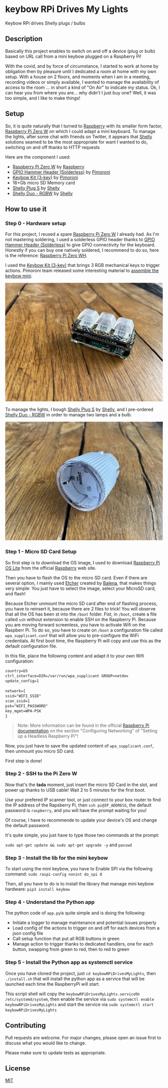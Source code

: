 # keybow RPi Drives My Lights
Keybow RPi drives Shelly plugs / bulbs

## Description
Basically this project enables to switch on and off a device (plug or bulb) based on URL call from a mini keybow plugged on a Raspberry Pi!

With the covid, and by force of circumstance, I started to work at home by obligation then by pleasure until I dedicated a room at home with my own setup. 
With a house on 2 floors, and moments when I am in a meeting, recording videos or simply available, I wanted to manage the availability of access to the room ... in short a kind of "On Air" to indicate my status. Ok, I can hear you from where you are... why didn't I just buy one? Well, it was too simple, and I like to make things! 
## Setup
So, it is quite naturally that I turned to [Raspberry](https://www.raspberrypi.com/) with its smaller form factor, [Raspberry Pi Zero W](https://www.raspberrypi.com/products/raspberry-pi-zero-w/) on which I could adapt a mini keyboard. To manage the lights, after some chat with friends on Twitter, it appears that [Shelly](https://shelly.cloud/) solutions seamed to be the most appropriate for want I wanted to do, switching on and off thanks to HTTP requests

Here are the component I used:
- [Raspberry Pi Zero W](https://www.raspberrypi.com/products/raspberry-pi-zero-w/) by [Raspberry](https://www.raspberrypi.com/)
- [GPIO Hammer Header (Solderless)](https://shop.pimoroni.com/products/gpio-hammer-header?variant=35643241098) by [Pimoroni](https://shop.pimoroni.com/)
- [Keybow Kit (3-key)](https://shop.pimoroni.com/products/keybow-mini-3-key-macro-pad-kit?variant=27890390696019) by [Pimoroni](https://shop.pimoroni.com/)
- 16+Gb micro SD Memory card
- [Shelly Plug S](https://shop.shelly.cloud/shelly-plug-s-wifi-smart-home-automation#62) by [Shelly](https://shelly.cloud/)
- [Shelly Duo - RGBW](https://shop.shelly.cloud/shelly-bulb-rgbw-e27-wifi-smart-home-automation#436) by [Shelly](https://shelly.cloud/)
    
## How to use it
### Step 0 - Hardware setup
For this project, I reused a spare [Raspberry Pi Zero W](https://www.raspberrypi.com/products/raspberry-pi-zero-w/) I already had. As I'm not mastering soldering, I used a solderless GPIO header thanks to [GPIO Hammer Header (Solderless)](https://shop.pimoroni.com/products/gpio-hammer-header?variant=35643241098) to give GPIO connectivity for the keyboard. Honestly if you can buy one natively soldered, I recommend to do so, here is the reference: [Raspberry Pi Zero WH](https://shop.pimoroni.com/products/raspberry-pi-zero-w?variant=39458414297171). 

I used the [Keybow Kit (3-key)](https://shop.pimoroni.com/products/keybow-mini-3-key-macro-pad-kit?variant=27890390696019) that brings 3 RGB mechanical keys to trigger actions. Pimoroni team released some interesting material to [assemble the keybow mini](https://learn.pimoroni.com/article/assembling-keybow-mini).

![RaspberryPi Zeo HW with mini-keybow - front view](images/RPiZeroHWKeybow_front.jpg)

To manage the lights, I bough [Shelly Plug S](https://shop.shelly.cloud/shelly-plug-s-wifi-smart-home-automation#62) by [Shelly](https://shelly.cloud/), and I pre-ordered [Shelly Duo - RGBW](https://shop.shelly.cloud/shelly-bulb-rgbw-e27-wifi-smart-home-automation#436) in order to manage two lamps and a bulb.

![Shelly Plug S](images/ShellyPlugS.jpg)

### Step 1 - Micro SD Card Setup
So first step is to download the OS image, I used to download [Raspberry Pi OS Lite](https://www.raspberrypi.com/software/operating-systems/) from the official [Raspberry](https://www.raspberrypi.com/) web site.

Then you have to flash the OS to the micro SD card. Even if there are several option, I mainly used [Etcher](https://www.balena.io/etcher/) created by [Balena](https://www.balena.io/), that makes things very simple: You just have to select the image, select your MicroSD card, and flash!

Because Etcher unmount the micro SD card after end of flashing process, you have to reinsert it, because there are 2 files to trick! You will observe that all the OS has been st into the `/boot` folder. Fist, in `/boot`, create a file called `ssh` without extension to enable SSH on the Raspberry Pi. Because you are moving forward screenless, you have to activate Wifi on the Raspberr Pi. To do so, you have to create on `/boot` a configuration file called `wpa_supplicant.conf` that will allow you to pre-configure the WiFi credentials. At first boot time, the Raspberry Pi will copy and use this as the default configuration file.

In this file, place the following content and adapt it to your own Wifi configuration:
```
country=US
ctrl_interface=DIR=/var/run/wpa_supplicant GROUP=netdev
update_config=1

network={
ssid="WIFI_SSID"
scan_ssid=1
psk="WIFI_PASSWORD"
key_mgmt=WPA-PSK
}
```
> Note: More information can be found in the official [Raspberry Pi documentation](https://www.raspberrypi.com/documentation/computers/configuration.html#configuring-networking-2) on the section "Configuring Networking" of "Setting up a Headless Raspberry Pi"!

Now, you just have to save the updated content of `wpa_supplicant.conf`, then unmount you micro SD card.

First step is done!

### Step 2 - SSH to the Pi Zero W
Now that's the **tada** moment, just insert the micro SD Card in the slot, and power up thanks to USB cable! Wait 2 to 5 minutes for the first boot.

Use your prefered IP scanner tool, or just connect to your box router to find the IP address of the Rapsberry Pi, then ```ssh pi@IP_ADDRESS```, the default password is ```raspberry```, and you will have the prompt waiting for you!

Of course, I have to recommende to update your device's OS and change the default password.

It's quite simple, you just have to type those two commands at the prompt:

```sudo apt-get update && sudo apt-get upgrade -y```
and
```passwd```

### Step 3 - Install the lib for the mini keybow

To start using the mini keybow, you have to Enable SPI via the following command: ```sudo raspi-config nonint do_spi 0```

Then, all you have to do is to install the library that manage mini keybow hardware: ```pip3 install keybow```

### Step 4 - Understand the Python app

The python code of ```app.py```is quite simple and is doing the following:
- Initiate a logger to manage maintenance and potential issues properly
- Load config of the actions to trigger on and off for each devices from a json config file
- Call setup function that put all RGB buttons in green
- Manage action to trigger thanks to dedicated handlers, one for each button, swapping from green to red, then to red to green

### Step 5 - Install the Python app as systemctl service

Once you have cloned the project, just ```cd keybowRPiDrivesMyLights```, then ```./install.sh``` that will install the python app as a service that will be launched each time the RaspberryPi will start.

This script shell will copy the ```keybowRPiDrivesMyLights.service```to ```/etc/systemd/system```, then enable the service via  ```sudo systemctl enable keybowRPiDrivesMyLights``` and start the service via ```sudo systemctl start keybowRPiDrivesMyLights```

## Contributing
Pull requests are welcome. For major changes, please open an issue first to discuss what you would like to change.

Please make sure to update tests as appropriate.

## License
[MIT](https://choosealicense.com/licenses/mit/)
